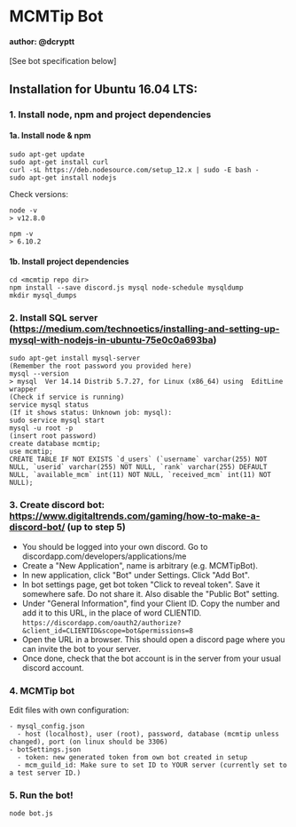 # MCMTip Bot
#### author: @dcryptt

[See bot specification below]

## Installation for Ubuntu 16.04 LTS:
### 1. Install node, npm and project dependencies
#### 1a. Install node & npm
```
sudo apt-get update
sudo apt-get install curl
curl -sL https://deb.nodesource.com/setup_12.x | sudo -E bash -
sudo apt-get install nodejs
```

Check versions:
```
node -v 
> v12.8.0

npm -v
> 6.10.2
```

#### 1b. Install project dependencies
```
cd <mcmtip repo dir>
npm install --save discord.js mysql node-schedule mysqldump
mkdir mysql_dumps
```

### 2. Install SQL server (https://medium.com/technoetics/installing-and-setting-up-mysql-with-nodejs-in-ubuntu-75e0c0a693ba)
```
sudo apt-get install mysql-server
(Remember the root password you provided here)
mysql --version
> mysql  Ver 14.14 Distrib 5.7.27, for Linux (x86_64) using  EditLine wrapper
(Check if service is running)
service mysql status
(If it shows status: Unknown job: mysql):
sudo service mysql start
mysql -u root -p
(insert root password)
create database mcmtip;
use mcmtip;
CREATE TABLE IF NOT EXISTS `d_users` (`username` varchar(255) NOT NULL, `userid` varchar(255) NOT NULL, `rank` varchar(255) DEFAULT NULL, `available_mcm` int(11) NOT NULL, `received_mcm` int(11) NOT NULL);
```


### 3. Create discord bot: https://www.digitaltrends.com/gaming/how-to-make-a-discord-bot/ (up to step 5)
- You should be logged into your own discord. Go to discordapp.com/developers/applications/me
- Create a "New Application", name is arbitrary (e.g. MCMTipBot).
- In new application, click "Bot" under Settings. Click "Add Bot".
- In bot settings page, get bot token "Click to reveal token". Save it somewhere safe. Do not share it. Also disable the "Public Bot" setting.
- Under "General Information", find your Client ID. Copy the number and add it to this URL, in the place of word CLIENTID.
`https://discordapp.com/oauth2/authorize?&client_id=CLIENTID&scope=bot&permissions=8`
- Open the URL in a browser. This should open a discord page where you can invite the bot to your server.
- Once done, check that the bot account is in the server from your usual discord account.


### 4. MCMTip bot
Edit files with own configuration:

    - mysql_config.json
      - host (localhost), user (root), password, database (mcmtip unless changed), port (on linux should be 3306)
    - botSettings.json
      - token: new generated token from own bot created in setup
      - mcm_guild_id: Make sure to set ID to YOUR server (currently set to a test server ID.)


### 5. Run the bot!
```
node bot.js
```